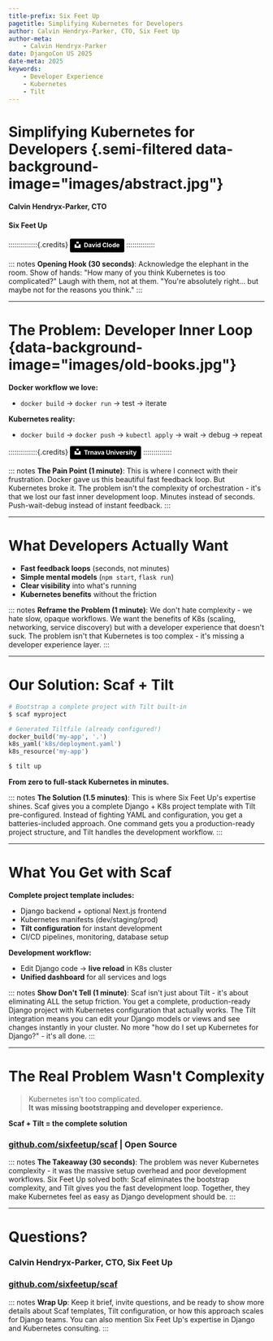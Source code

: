 ```yaml
---
title-prefix: Six Feet Up
pagetitle: Simplifying Kubernetes for Developers
author: Calvin Hendryx-Parker, CTO, Six Feet Up
author-meta:
    - Calvin Hendryx-Parker
date: DjangoCon US 2025
date-meta: 2025
keywords:
    - Developer Experience
    - Kubernetes
    - Tilt
---
```


# Simplifying Kubernetes for Developers {.semi-filtered data-background-image="images/abstract.jpg"}
#### Calvin Hendryx-Parker, CTO
#### Six Feet Up

::::::::::::::{.credits}
<a style="background-color:black;color:white;text-decoration:none;padding:4px 6px;font-family:-apple-system, BlinkMacSystemFont, &quot;San Francisco&quot;, &quot;Helvetica Neue&quot;, Helvetica, Ubuntu, Roboto, Noto, &quot;Segoe UI&quot;, Arial, sans-serif;font-size:12px;font-weight:bold;line-height:1.2;display:inline-block;border-radius:3px" href="https://unsplash.com/@davidclode?utm_medium=referral&amp;utm_campaign=photographer-credit&amp;utm_content=creditBadge" target="_blank" rel="noopener noreferrer" title="Download free do whatever you want high-resolution photos from David Clode"><span style="display:inline-block;padding:2px 3px"><svg xmlns="http://www.w3.org/2000/svg" style="height:12px;width:auto;position:relative;vertical-align:middle;top:-2px;fill:white" viewBox="0 0 32 32"><title>unsplash-logo</title><path d="M10 9V0h12v9H10zm12 5h10v18H0V14h10v9h12v-9z"></path></svg></span><span style="display:inline-block;padding:2px 3px">David Clode</span></a>
::::::::::::::

::: notes
**Opening Hook (30 seconds)**: Acknowledge the elephant in the room. Show of hands: "How many of you think Kubernetes is too complicated?" Laugh with them, not at them. "You're absolutely right... but maybe not for the reasons you think."
:::

---

# The Problem: Developer Inner Loop {data-background-image="images/old-books.jpg"}

**Docker workflow we love:**
- `docker build` → `docker run` → test → iterate

**Kubernetes reality:**
- `docker build` → `docker push` → `kubectl apply` → wait → debug → repeat

::::::::::::::{.credits}
<a style="background-color:black;color:white;text-decoration:none;padding:4px 6px;font-family:-apple-system, BlinkMacSystemFont, &quot;San Francisco&quot;, &quot;Helvetica Neue&quot;, Helvetica, Ubuntu, Roboto, Noto, &quot;Segoe UI&quot;, Arial, sans-serif;font-size:12px;font-weight:bold;line-height:1.2;display:inline-block;border-radius:3px" href="https://unsplash.com/@trnavskauni?utm_medium=referral&amp;utm_campaign=photographer-credit&amp;utm_content=creditBadge" target="_blank" rel="noopener noreferrer" title="Download free do whatever you want high-resolution photos from Trnava University"><span style="display:inline-block;padding:2px 3px"><svg xmlns="http://www.w3.org/2000/svg" style="height:12px;width:auto;position:relative;vertical-align:middle;top:-2px;fill:white" viewBox="0 0 32 32"><title>unsplash-logo</title><path d="M10 9V0h12v9H10zm12 5h10v18H0V14h10v9h12v-9z"></path></svg></span><span style="display:inline-block;padding:2px 3px">Trnava University</span></a>
::::::::::::::

::: notes
**The Pain Point (1 minute)**: This is where I connect with their frustration. Docker gave us this beautiful fast feedback loop. But Kubernetes broke it. The problem isn't the complexity of orchestration - it's that we lost our fast inner development loop. Minutes instead of seconds. Push-wait-debug instead of instant feedback.
:::

---

# What Developers Actually Want

- **Fast feedback loops** (seconds, not minutes)
- **Simple mental models** (`npm start`, `flask run`)  
- **Clear visibility** into what's running
- **Kubernetes benefits** without the friction

::: notes
**Reframe the Problem (1 minute)**: We don't hate complexity - we hate slow, opaque workflows. We want the benefits of K8s (scaling, networking, service discovery) but with a developer experience that doesn't suck. The problem isn't that Kubernetes is too complex - it's missing a developer experience layer.
:::

---

# Our Solution: Scaf + Tilt

```bash
# Bootstrap a complete project with Tilt built-in
$ scaf myproject
```

```python
# Generated Tiltfile (already configured!)
docker_build('my-app', '.')
k8s_yaml('k8s/deployment.yaml')
k8s_resource('my-app')
```

```bash
$ tilt up
```

**From zero to full-stack Kubernetes in minutes.**

::: notes
**The Solution (1.5 minutes)**: This is where Six Feet Up's expertise shines. Scaf gives you a complete Django + K8s project template with Tilt pre-configured. Instead of fighting YAML and configuration, you get a batteries-included approach. One command gets you a production-ready project structure, and Tilt handles the development workflow.
:::

---

# What You Get with Scaf

**Complete project template includes:**
- Django backend + optional Next.js frontend
- Kubernetes manifests (dev/staging/prod)
- **Tilt configuration** for instant development
- CI/CD pipelines, monitoring, database setup

**Development workflow:**
- Edit Django code → **live reload** in K8s cluster
- **Unified dashboard** for all services and logs

::: notes
**Show Don't Tell (1 minute)**: Scaf isn't just about Tilt - it's about eliminating ALL the setup friction. You get a complete, production-ready Django project with Kubernetes configuration that actually works. The Tilt integration means you can edit your Django models or views and see changes instantly in your cluster. No more "how do I set up Kubernetes for Django?" - it's all done.
:::

---

# The Real Problem Wasn't Complexity

> Kubernetes isn't too complicated.  
> **It was missing bootstrapping and developer experience.**

**Scaf + Tilt = the complete solution**

### [github.com/sixfeetup/scaf](https://github.com/sixfeetup/scaf) | Open Source

::: notes
**The Takeaway (30 seconds)**: The problem was never Kubernetes complexity - it was the massive setup overhead and poor development workflows. Six Feet Up solved both: Scaf eliminates the bootstrap complexity, and Tilt gives you the fast development loop. Together, they make Kubernetes feel as easy as Django development should be.
:::

---

# Questions?

### Calvin Hendryx-Parker, CTO, Six Feet Up
### [github.com/sixfeetup/scaf](https://github.com/sixfeetup/scaf)

::: notes
**Wrap Up**: Keep it brief, invite questions, and be ready to show more details about Scaf templates, Tilt configuration, or how this approach scales for Django teams. You can also mention Six Feet Up's expertise in Django and Kubernetes consulting.
:::


